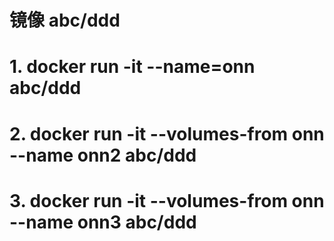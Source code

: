 # 镜像 abc/ddd
# 1. docker run -it --name=onn abc/ddd 
<!-- 继承2 -->
# 2. docker run -it --volumes-from onn --name onn2 abc/ddd
<!-- 继承2 -->
# 3. docker run -it --volumes-from onn --name onn3 abc/ddd